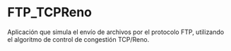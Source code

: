# FTP_TCPReno
Aplicación que simula el envío de archivos por el protocolo FTP, utilizando el algoritmo de control de congestión TCP/Reno.
